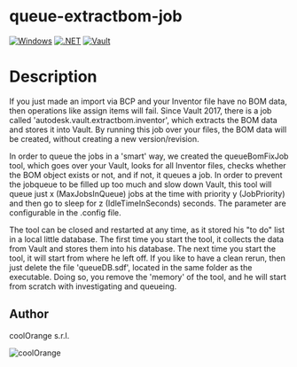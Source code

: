 # queue-extractbom-job

[![Windows](https://img.shields.io/badge/Platform-Windows-lightgray.svg)](https://www.microsoft.com/en-us/windows/)
[![.NET](https://img.shields.io/badge/.NET%20Framework-4.7-blue.svg)](https://dotnet.microsoft.com/)
[![Vault](https://img.shields.io/badge/Autodesk%20Vault-2019-yellow.svg)](https://www.autodesk.com/products/vault/)

# Description

If you just made an import via BCP and your Inventor file have no BOM data, then operations like assign items will fail. Since Vault 2017, there is a job called 'autodesk.vault.extractbom.inventor', which extracts the BOM data and stores it into Vault. By running this job over your files, the BOM data will be created, without creating a new version/revision.

In order to queue the jobs in a 'smart' way, we created the queueBomFixJob tool, which goes over your Vault, looks for all Inventor files, checks whether the BOM object exists or not, and if not, it queues a job. In order to prevent the jobqueue to be filled up too much and slow down Vault, this tool will queue just x (MaxJobsInQueue) jobs at the time with priority y (JobPriority) and then go to sleep for z (IdleTimeInSeconds) seconds. The parameter are configurable in the .config file.

The tool can be closed and restarted at any time, as it stored his "to do" list in a local little database. The first time you start the tool, it collects the data from Vault and stores them into his database. The next time you start the tool, it will start from where he left off. If you like to have a clean rerun, then just delete the file 'queueDB.sdf', located in the same folder as the executable. Doing so, you remove the 'memory' of the tool, and he will start from scratch with investigating and queueing.

## Author
coolOrange s.r.l.

![coolOrange](https://user-images.githubusercontent.com/36075173/46519882-4b518880-c87a-11e8-8dab-dffe826a9630.png)
